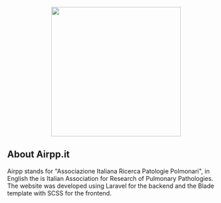 <p align="center"><img width="300" src="https://www.airpp.it/media/logo/logo.svg"></p>

## About Airpp.it
Airpp stands for "Associazione Italiana Ricerca Patologie Polmonari", in English the is Italian Association for Research of Pulmonary Pathologies.
The website was developed using Laravel for the backend and the Blade template with SCSS for the frontend.
